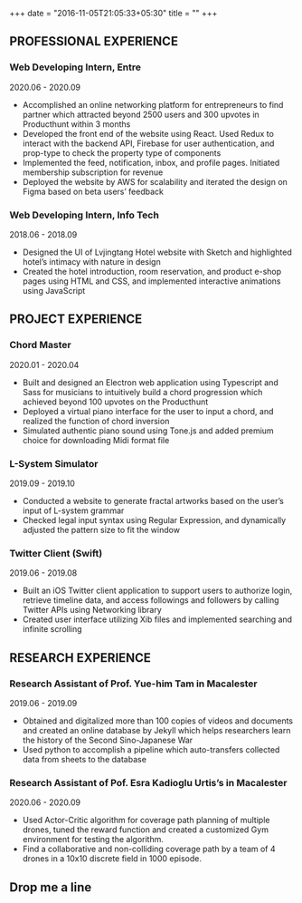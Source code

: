 +++
date = "2016-11-05T21:05:33+05:30"
title = ""
+++

## PROFESSIONAL EXPERIENCE

### Web Developing Intern, Entre

2020.06 - 2020.09

- Accomplished an online networking platform for entrepreneurs to find partner which attracted beyond 2500 users and 300 upvotes in Producthunt within 3 months
- Developed the front end of the website using React. Used Redux to interact with the backend API, Firebase for user authentication, and prop-type to check the property type of components
- Implemented the feed, notification, inbox, and profile pages. Initiated membership subscription for revenue
- Deployed the website by AWS for scalability and iterated the design on Figma based on beta users’ feedback

### Web Developing Intern, Info Tech

2018.06 - 2018.09

- Designed the UI of Lvjingtang Hotel website with Sketch and highlighted hotel’s intimacy with nature in design
- Created the hotel introduction, room reservation, and product e-shop pages using HTML and CSS, and implemented interactive animations using JavaScript

## PROJECT EXPERIENCE

### Chord Master

2020.01 - 2020.04

- Built and designed an Electron web application using Typescript and Sass for musicians to intuitively build a chord progression which achieved beyond 100 upvotes on the Producthunt
- Deployed a virtual piano interface for the user to input a chord, and realized the function of chord inversion
- Simulated authentic piano sound using Tone.js and added premium choice for downloading Midi format file

### L-System Simulator

2019.09 - 2019.10

- Conducted a website to generate fractal artworks based on the user’s input of L-system grammar
- Checked legal input syntax using Regular Expression, and dynamically adjusted the pattern size to fit the window

### Twitter Client (Swift)

2019.06 - 2019.08

- Built an iOS Twitter client application to support users to authorize login, retrieve timeline data, and access followings and followers by calling Twitter APIs using Networking library
- Created user interface utilizing Xib files and implemented searching and infinite scrolling

## RESEARCH EXPERIENCE

### Research Assistant of Prof. Yue-him Tam in Macalester

2019.06 - 2019.09

- Obtained and digitalized more than 100 copies of videos and documents and created an online database by Jekyll which helps researchers learn the history of the Second Sino-Japanese War
- Used python to accomplish a pipeline which auto-transfers collected data from sheets to the database

### Research Assistant of Pof. Esra Kadioglu Urtis’s in Macalester

2020.06 - 2020.09

- Used Actor-Critic algorithm for coverage path planning of multiple drones, tuned the reward function and created a customized Gym environment for testing the algorithm.
- Find a collaborative and non-colliding coverage path by a team of 4 drones in a 10x10 discrete field in 1000 episode.

## Drop me a line
